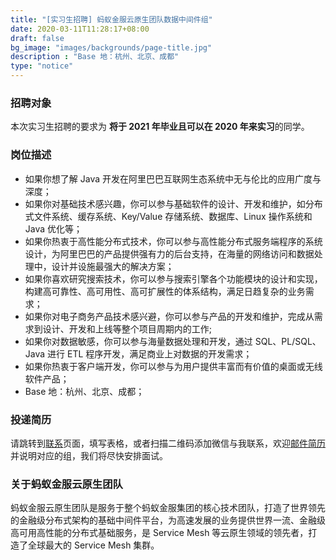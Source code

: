 ```yaml
---
title: "[实习生招聘] 蚂蚁金服云原生团队数据中间件组"
date: 2020-03-11T11:28:17+08:00
draft: false
bg_image: "images/backgrounds/page-title.jpg"
description : "Base 地：杭州、北京、成都"
type: "notice"
---
```


### 招聘对象

本次实习生招聘的要求为 **将于 2021 年毕业且可以在 2020 年来实习**的同学。

### 岗位描述

- 如果你想了解 Java 开发在阿里巴巴互联网生态系统中无与伦比的应用广度与深度；
- 如果你对基础技术感兴趣，你可以参与基础软件的设计、开发和维护，如分布式文件系统、缓存系统、Key/Value 存储系统、数据库、Linux 操作系统和 Java 优化等；
- 如果你热衷于高性能分布式技术，你可以参与高性能分布式服务端程序的系统设计，为阿里巴巴的产品提供强有力的后台支持，在海量的网络访问和数据处理中，设计并设施最强大的解决方案；
- 如果你喜欢研究搜索技术，你可以参与搜索引擎各个功能模块的设计和实现，构建高可靠性、高可用性、高可扩展性的体系结构，满足日趋复杂的业务需求；
- 如果你对电子商务产品技术感兴避，你可以参与产品的开发和维护，完成从需求到设计、开发和上线等整个项目周期内的工作;
- 如果你对数据敏感，你可以参与海量数据处理和开发，通过 SQL、PL/SQL、Java 进行 ETL 程序开发，满足商业上对数据的开发需求；
- 如果你热衷于客户端开发，你可以参与为用户提供丰富而有价值的桌面或无线软件产品；
- Base 地：杭州、北京、成都；

### 投递简历

请跳转到[联系](/contact/)页面，填写表格，或者扫描二维码添加微信与我联系，欢迎[邮件简历](mailto:jingchao.sjc@antfin.com)并说明对应的组，我们将尽快安排面试。

### 关于蚂蚁金服云原生团队

蚂蚁金服云原生团队是服务于整个蚂蚁金服集团的核心技术团队，打造了世界领先的金融级分布式架构的基础中间件平台，为高速发展的业务提供世界一流、金融级高可用高性能的分布式基础服务，是 Service Mesh 等云原生领域的领先者，打造了全球最大的 Service Mesh 集群。

